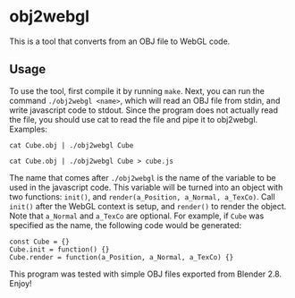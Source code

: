 # obj2webgl
This is a tool that converts from an OBJ file to WebGL code.

## Usage
To use the tool, first compile it by running `make`. Next, you can run the
command `./obj2webgl <name>`, which will read an OBJ file from stdin, and write
javascript code to stdout. Since the program does not actually read the file,
you should use cat to read the file and pipe it to obj2webgl. Examples:
```
cat Cube.obj | ./obj2webgl Cube
```

```
cat Cube.obj | ./obj2webgl Cube > cube.js
```

The name that comes after `./obj2webgl` is the name of the variable to be used
in the javascript code. This variable will be turned into an object with two
functions: `init()`, and `render(a_Position, a_Normal, a_TexCo)`. Call `init()`
after the WebGL context is setup, and `render()` to render the object. Note that
`a_Normal` and `a_TexCo` are optional. For example, if `Cube` was specified as
the name, the following code would be generated:
```
const Cube = {}
Cube.init = function() {}
Cube.render = function(a_Position, a_Normal, a_TexCo) {}
```

This program was tested with simple OBJ files exported from Blender 2.8. Enjoy!
